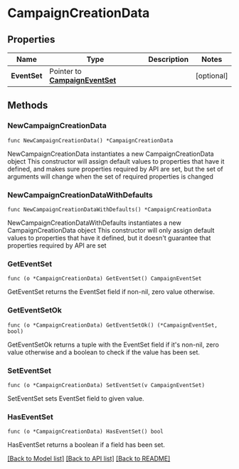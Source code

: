 # CampaignCreationData

## Properties

Name | Type | Description | Notes
------------ | ------------- | ------------- | -------------
**EventSet** | Pointer to [**CampaignEventSet**](CampaignEventSet.md) |  | [optional] 

## Methods

### NewCampaignCreationData

`func NewCampaignCreationData() *CampaignCreationData`

NewCampaignCreationData instantiates a new CampaignCreationData object
This constructor will assign default values to properties that have it defined,
and makes sure properties required by API are set, but the set of arguments
will change when the set of required properties is changed

### NewCampaignCreationDataWithDefaults

`func NewCampaignCreationDataWithDefaults() *CampaignCreationData`

NewCampaignCreationDataWithDefaults instantiates a new CampaignCreationData object
This constructor will only assign default values to properties that have it defined,
but it doesn't guarantee that properties required by API are set

### GetEventSet

`func (o *CampaignCreationData) GetEventSet() CampaignEventSet`

GetEventSet returns the EventSet field if non-nil, zero value otherwise.

### GetEventSetOk

`func (o *CampaignCreationData) GetEventSetOk() (*CampaignEventSet, bool)`

GetEventSetOk returns a tuple with the EventSet field if it's non-nil, zero value otherwise
and a boolean to check if the value has been set.

### SetEventSet

`func (o *CampaignCreationData) SetEventSet(v CampaignEventSet)`

SetEventSet sets EventSet field to given value.

### HasEventSet

`func (o *CampaignCreationData) HasEventSet() bool`

HasEventSet returns a boolean if a field has been set.


[[Back to Model list]](../README.md#documentation-for-models) [[Back to API list]](../README.md#documentation-for-api-endpoints) [[Back to README]](../README.md)


